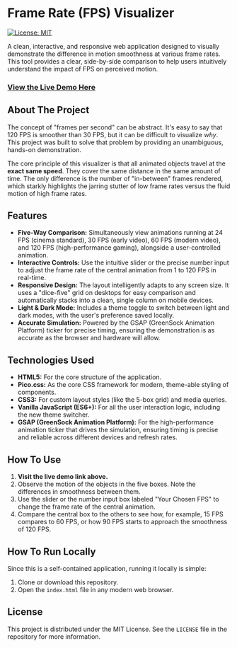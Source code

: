 # Frame Rate (FPS) Visualizer

[![License: MIT](https://img.shields.io/badge/License-MIT-yellow.svg)](https://opensource.org/licenses/MIT)

A clean, interactive, and responsive web application designed to visually demonstrate the difference in motion smoothness at various frame rates. This tool provides a clear, side-by-side comparison to help users intuitively understand the impact of FPS on perceived motion.

### [**View the Live Demo Here**](https://djmoore711.github.io/fps-viz/)

## About The Project

The concept of "frames per second" can be abstract. It's easy to say that 120 FPS is smoother than 30 FPS, but it can be difficult to visualize *why*. This project was built to solve that problem by providing an unambiguous, hands-on demonstration.

The core principle of this visualizer is that all animated objects travel at the **exact same speed**. They cover the same distance in the same amount of time. The only difference is the number of "in-between" frames rendered, which starkly highlights the jarring stutter of low frame rates versus the fluid motion of high frame rates.

## Features

* **Five-Way Comparison:** Simultaneously view animations running at 24 FPS (cinema standard), 30 FPS (early video), 60 FPS (modern video), and 120 FPS (high-performance gaming), alongside a user-controlled animation.
* **Interactive Controls:** Use the intuitive slider or the precise number input to adjust the frame rate of the central animation from 1 to 120 FPS in real-time.
* **Responsive Design:** The layout intelligently adapts to any screen size. It uses a "dice-five" grid on desktops for easy comparison and automatically stacks into a clean, single column on mobile devices.
* **Light & Dark Mode:** Includes a theme toggle to switch between light and dark modes, with the user's preference saved locally.
* **Accurate Simulation:** Powered by the GSAP (GreenSock Animation Platform) ticker for precise timing, ensuring the demonstration is as accurate as the browser and hardware will allow.

## Technologies Used

* **HTML5:** For the core structure of the application.
* **Pico.css:** As the core CSS framework for modern, theme-able styling of components.
* **CSS3:** For custom layout styles (like the 5-box grid) and media queries.
* **Vanilla JavaScript (ES6+):** For all the user interaction logic, including the new theme switcher.
* **GSAP (GreenSock Animation Platform):** For the high-performance animation ticker that drives the simulation, ensuring timing is precise and reliable across different devices and refresh rates.

## How To Use

1.  **Visit the live demo link above.**
2.  Observe the motion of the objects in the five boxes. Note the differences in smoothness between them.
3.  Use the slider or the number input box labeled "Your Chosen FPS" to change the frame rate of the central animation.
4.  Compare the central box to the others to see how, for example, 15 FPS compares to 60 FPS, or how 90 FPS starts to approach the smoothness of 120 FPS.

## How To Run Locally

Since this is a self-contained application, running it locally is simple:

1.  Clone or download this repository.
2.  Open the `index.html` file in any modern web browser.

## License

This project is distributed under the MIT License. See the `LICENSE` file in the repository for more information.
